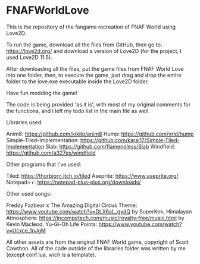 # FNAFWorldLove
This is the repository of the fangame recreation of FNAF World using Love2D.

To run the game, download all the files from GitHub, then go to: https://love2d.org/ and download a version of Love2D (for the project, I used Love2D 11.5).

After downloading all the files, put the game files from FNAF World Love into one folder, then, to execute the game, just drag and drop the entire folder to the love.exe executable inside the Love2D folder.

Have fun modding the game!

The code is being provided 'as it is', with most of my original comments for the functions, and I left my todo list in the main file as well.

Libraries used:

Anim8: https://github.com/kikito/anim8
Hump: https://github.com/vrld/hump
Simple-Tiled-Implementation: https://github.com/karai17/Simple-Tiled-Implementation
Slab: https://github.com/flamendless/Slab
Windfield: https://github.com/a327ex/windfield

Other programs that I've used:

Tiled: https://thorbjorn.itch.io/tiled
Aseprite: https://www.aseprite.org/
Notepad++: https://notepad-plus-plus.org/downloads/

Other used songs:

Freddy Fazbear x The Amazing Digital Circus Theme: https://www.youtube.com/watch?v=DLX6aL_gydQ by SuperKek, 
Himalayan Atmosphere: https://incompetech.com/music/royalty-free/music.html by Kevin Macleod, 
Yu-Gi-Oh Life Points: https://www.youtube.com/watch?v=Ucxce_1nJgM

All other assets are from the original FNAF World game, copyright of Scott Cawthon.
All of the code outside of the libraries folder was written by me (except conf.lua, wich is a template).